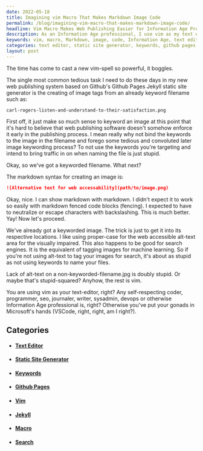 ```yaml
---
date: 2022-05-18
title: Imagining vim Macro That Makes Markdown Image Code
permalink: /blog/imagining-vim-macro-that-makes-markdown-image-code/
headline: Vim Macro Makes Web Publishing Easier for Information Age Professionals
description: As an Information Age professional, I use vim as my text editor to create image tags from keyworded filenames for my web publishing system based on Github's Github Pages Jekyll static site generator. I use proper-case for the web accessible alt-text area, which is beneficial for both the visually impaired and search engines. With vim, I can easily name my files with keywords and tag my images for search with alt-text. Learn how I use vim to make web publishing easier.
keywords: vim, macro, Markdown, image, code, Information Age, text editor, web publishing, Github Pages, Jekyll, static site generator, proper-case, alt-text, keywords, files, search, tool
categories: text editor, static site generator, keywords, github pages, vim, jekyll, macro, search
layout: post
---
```


The time has come to cast a new vim-spell so powerful, it boggles.

The single most common tedious task I need to do these days in my new web
publishing system based on Github's Github Pages Jekyll static site generator
is the creating of image tags from an already keyword filename such as:

    carl-rogers-listen-and-understand-to-their-satisfaction.png

First off, it just make so much sense to keyword an image at this point that
it's hard to believe that web publishing software doesn't somehow enforce it
early in the publishing process. I mean really why not bind the keywords to the
image in the filename and forego some tedious and convoluted later image
keywording process? To not use the keywords you're targeting and intend to
bring traffic in on when naming the file is just stupid.

Okay, so we've got a keyworded filename. What next?

The markdown syntax for creating an image is:

```markdown
![Alternative text for web accessability](path/to/image.png)
```

Okay, nice. I can show markdown with markdown. I didn't expect it to work so
easily with markdown fenced code blocks (fencing). I expected to have to
neutralize or escape characters with backslashing. This is much better. Yay!
Now let's proceed.

We've already got a keyworded image. The trick is just to get it into its
respective locations. I like using proper-case for the web accessible alt-text
area for the visually impaired. This also happens to be good for search
engines. It is the equivalent of tagging images for machine learning. So if
you're not using alt-text to tag your images for search, it's about as stupid
as not using keywords to name your files.

Lack of alt-text on a non-keyworded-filename.jpg is doubly stupid. Or maybe
that's stupid-squared? Anyhow, the rest is vim.

You are using vim as your text-editor, right? Any self-respecting coder,
programmer, seo, journaler, writer, sysadmin, devops or otherwise Information
Age professional is, right? Otherwise you've put your gonads in Microsoft's
hands (VSCode, right, right, am I right?).


## Categories

<ul>
<li><h4><a href='/text-editor/'>Text Editor</a></h4></li>
<li><h4><a href='/static-site-generator/'>Static Site Generator</a></h4></li>
<li><h4><a href='/keywords/'>Keywords</a></h4></li>
<li><h4><a href='/github-pages/'>Github Pages</a></h4></li>
<li><h4><a href='/vim/'>Vim</a></h4></li>
<li><h4><a href='/jekyll/'>Jekyll</a></h4></li>
<li><h4><a href='/macro/'>Macro</a></h4></li>
<li><h4><a href='/search/'>Search</a></h4></li></ul>